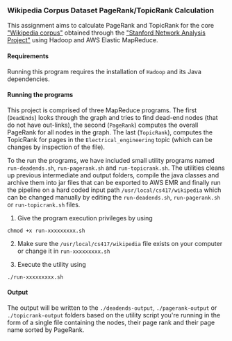 ### Wikipedia Corpus Dataset PageRank/TopicRank Calculation

This assignment aims to calculate PageRank and TopicRank for the core ["Wikipedia corpus"](https://www.instacart.com/datasets/grocery-shopping-2017) obtained through the ["Stanford Network Analysis Project"](https://snap.stanford.edu/data/wiki-topcats.html) using Hadoop and AWS Elastic MapReduce. 

#### Requirements

Running this program requires the installation of `Hadoop` and its Java dependencies.

#### Running the programs

This project is comprised of three MapReduce programs. The first (`DeadEnds`) looks through the graph and tries to find dead-end nodes (that do not have out-links), the second (`PageRank`) computes the overall PageRank for all nodes in the graph. The last (`TopicRank`), computes the TopicRank for pages in the `Electrical_engineering` topic (which can be changes by inspection of the file).

To the run the programs, we have included small utility programs named `run-deadends.sh`, `run-pagerank.sh` and `run-topicrank.sh`. The utilities cleans up previous intermediate and output folders, compile the java classes and archive them into jar files that can be exported to AWS EMR and finally run the pipeline on a hard coded input path `/usr/local/cs417/wikipedia` which can be changed manually by editing the `run-deadends.sh`, `run-pagerank.sh` or `run-topicrank.sh` files.

1.  Give the program execution privileges by using

```
chmod +x run-xxxxxxxxx.sh
```

2.  Make sure the `/usr/local/cs417/wikipedia` file exists on your computer or change it in `run-xxxxxxxxx.sh`

3.  Execute the utility using

```
./run-xxxxxxxxx.sh
```

#### Output

The output will be written to the `./deadends-output`, `./pagerank-output` or `./topicrank-output` folders based on the utility script you're running in the form of a single file containing the nodes, their page rank and their page name sorted by PageRank.
